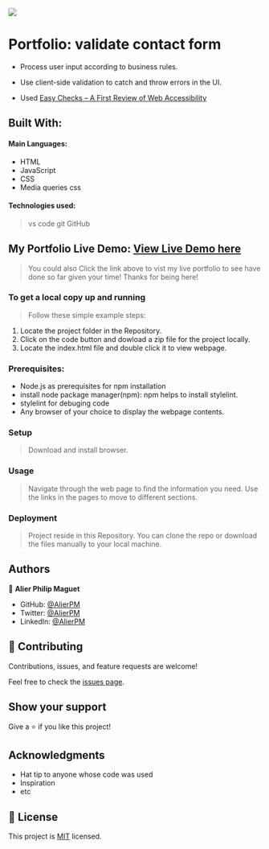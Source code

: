 ![](https://img.shields.io/badge/Microverse-blueviolet)
#  Portfolio: validate contact form

* Process user input according to business rules.
* Use client-side validation to catch and throw errors in the UI.

* Used [Easy Checks – A First Review of Web Accessibility](https://www.w3.org/WAI/test-evaluate/preliminary/)

## Built With:

#### Main Languages: 

* HTML
* JavaScript
* CSS
* Media queries css

#### Technologies used: 
  > vs code
  > git
  > GitHub

## My Portfolio Live Demo:  [View Live Demo here](https://alierpm.github.io/)
 > You could also Click the link above to vist my live portfolio to see have done so far given your time! Thanks for being here!
 

### To get a local copy up and running

> Follow these simple example steps:

  1. Locate the project folder in the Repository.
  2. Click on the code button and dowload a zip file for the project locally.
  3. Locate the index.html file and double click it to view webpage.

### Prerequisites:

  * Node.js as prerequisites for npm installation
  * install node package manager(npm): npm helps to install stylelint.
  * stylelint for debuging code
  * Any browser of your choice to display the webpage contents.


### Setup
> Download and install browser.

### Usage
> Navigate through the web page to find the information you need. Use the links in the pages to move to different sections.


### Deployment
> Project reside in this Repository. You can clone the repo or download the files manually to your local machine.





## Authors
:bust_in_silhouette: **Alier Philip Maguet**
- GitHub: [@AlierPM](https://github.com/AlierPM)
- Twitter: [@AlierPM](https://twitter.com/AlierPM)
- LinkedIn: [@AlierPM](https://www.linkedin.com/in/alier-philip-maguet-b11653203/)


## 🤝 Contributing

Contributions, issues, and feature requests are welcome!

Feel free to check the [issues page](../../issues/).

## Show your support

Give a ⭐️ if you like this project!

## Acknowledgments

- Hat tip to anyone whose code was used
- Inspiration
- etc

## 📝 License

This project is [MIT](./MIT.md) licensed.
